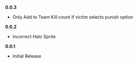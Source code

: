 **0.0.3**
- Only Add to Team Kill count if victim selects punish option

**0.0.2**
- Incorrect Halo Sprite

**0.0.1**
- Initial Release
